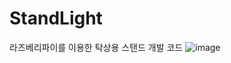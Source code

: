 # StandLight
라즈베리파이를 이용한 탁상용 스탠드 개발 코드
![image](https://user-images.githubusercontent.com/113006249/190301853-d22161b7-74ea-4f94-b99e-76883732e190.png)
